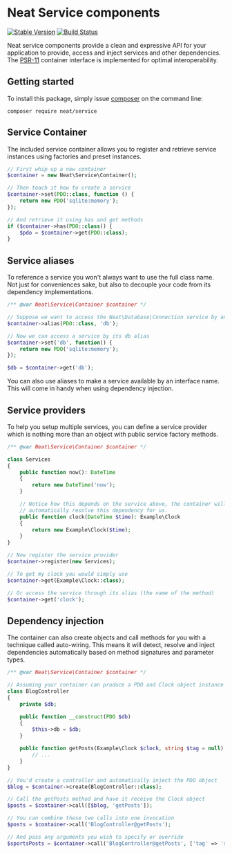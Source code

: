 Neat Service components
=======================
[![Stable Version](https://poser.pugx.org/neat/service/version)](https://packagist.org/packages/neat/service)
[![Build Status](https://travis-ci.org/neat-php/service.svg?branch=master)](https://travis-ci.org/neat-php/service)

Neat service components provide a clean and expressive API for your application
to provide, access and inject services and other dependencies. The [PSR-11](https://www.php-fig.org/psr/psr-11/)
container interface is implemented for optimal interoperability.

Getting started
---------------
To install this package, simply issue [composer](https://getcomposer.org) on the
command line:
```
composer require neat/service
```

Service Container
-----------------
The included service container allows you to register and retrieve service
instances using factories and preset instances.
```php
// First whip up a new container
$container = new Neat\Service\Container();

// Then teach it how to create a service
$container->set(PDO::class, function () {
    return new PDO('sqlite:memory');
});

// And retrieve it using has and get methods
if ($container->has(PDO::class)) {
    $pdo = $container->get(PDO::class);
}
```

Service aliases
---------------
To reference a service you won't always want to use the full class name. Not
just for conveniences sake, but also to decouple your code from its dependency
implementations.
```php
/** @var Neat\Service\Container $container */

// Suppose we want to access the Neat\Database\Connection service by an alias
$container->alias(PDO::class, 'db');

// Now we can access a service by its db alias
$container->set('db', function() {
    return new PDO('sqlite:memory');
});

$db = $container->get('db');
```
You can also use aliases to make a service available by an interface name. This
will come in handy when using dependency injection.

Service providers
-----------------
To help you setup multiple services, you can define a service provider which is
nothing more than an object with public service factory methods.

```php
/** @var Neat\Service\Container $container */

class Services
{
    public function now(): DateTime
    {
        return new DateTime('now');
    }

    // Notice how this depends on the service above, the container will
    // automatically resolve this dependency for us.
    public function clock(DateTime $time): Example\Clock
    {
        return new Example\Clock($time);
    }
}

// Now register the service provider
$container->register(new Services);

// To get my clock you would simply use
$container->get(Example\Clock::class);

// Or access the service through its alias (the name of the method)
$container->get('clock');
```

Dependency injection
--------------------
The container can also create objects and call methods for you with a
technique called auto-wiring. This means it will detect, resolve and inject
dependencies automatically based on method signatures and parameter types.
```php
/** @var Neat\Service\Container $container */

// Assuming your container can produce a PDO and Clock object instance
class BlogController
{
    private $db;

    public function __construct(PDO $db)
    {
        $this->db = $db;
    }

    public function getPosts(Example\Clock $clock, string $tag = null) {
        // ...
    }
}

// You'd create a controller and automatically inject the PDO object
$blog = $container->create(BlogController::class);

// Call the getPosts method and have it receive the Clock object
$posts = $container->call([$blog, 'getPosts']);

// You can combine these two calls into one invocation
$posts = $container->call('BlogController@getPosts');

// And pass any arguments you wish to specify or override
$sportsPosts = $container->call('BlogController@getPosts', ['tag' => 'sports']);
```

